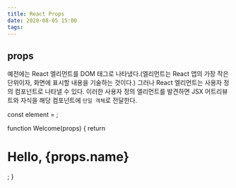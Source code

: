 ```yaml
---
title: React Props
date: 2020-08-05 15:00
tags:
---
```


## props

예전에는 React 엘리먼트를 DOM 태그로 나타냈다.(엘리먼트는 React 앱의 가장 작은 단위이자, 화면에 표시할 내용을 기술하는 것이다.) 그러나 React 엘리먼트는 사용자 정의 컴포넌트로 나타낼 수 있다. 이러한 사용자 정의 엘리먼트를 발견하면 JSX 어트리뷰트와 자식을 해당 컴포넌트에 `단일 객체`로 전달한다.

const element = <Welcome name="Sara" />;

function Welcome(props) {
return <h1>Hello, {props.name}</h1>;
}
